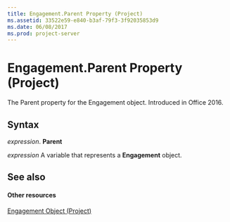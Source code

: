 ```yaml
---
title: Engagement.Parent Property (Project)
ms.assetid: 33522e59-e840-b3af-79f3-3f92035853d9
ms.date: 06/08/2017
ms.prod: project-server
---
```



# Engagement.Parent Property (Project)

The Parent property for the Engagement object. Introduced in Office 2016.


## Syntax

 _expression_. **Parent**

 _expression_ A variable that represents a **Engagement** object.


## See also


#### Other resources


[Engagement Object (Project)](engagement-object-project.md)

